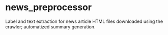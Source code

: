 # news_preprocessor
Label and text extraction for news article HTML files downloaded using the crawler; automatized summary generation.
